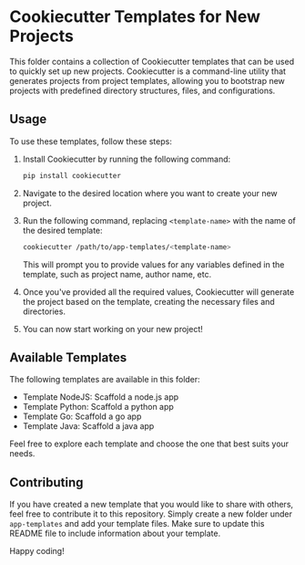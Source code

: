 # Cookiecutter Templates for New Projects

This folder contains a collection of Cookiecutter templates that can be used to quickly set up new projects. Cookiecutter is a command-line utility that generates projects from project templates, allowing you to bootstrap new projects with predefined directory structures, files, and configurations.

## Usage

To use these templates, follow these steps:

1. Install Cookiecutter by running the following command:

    ```bash
    pip install cookiecutter
    ```

2. Navigate to the desired location where you want to create your new project.

3. Run the following command, replacing `<template-name>` with the name of the desired template:

    ```bash
    cookiecutter /path/to/app-templates/<template-name>
    ```

    This will prompt you to provide values for any variables defined in the template, such as project name, author name, etc.

4. Once you've provided all the required values, Cookiecutter will generate the project based on the template, creating the necessary files and directories.

5. You can now start working on your new project!

## Available Templates

The following templates are available in this folder:

- Template NodeJS: Scaffold a node.js app
- Template Python: Scaffold a python app
- Template Go: Scaffold a go app
- Template Java: Scaffold a java app

Feel free to explore each template and choose the one that best suits your needs.

## Contributing

If you have created a new template that you would like to share with others, feel free to contribute it to this repository. Simply create a new folder under `app-templates` and add your template files. Make sure to update this README file to include information about your template.

Happy coding!